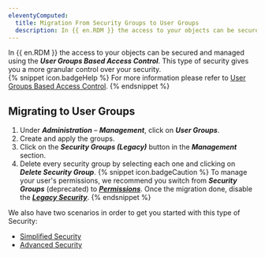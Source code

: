 ```yaml
---
eleventyComputed:
  title: Migration From Security Groups to User Groups
  description: In {{ en.RDM }} the access to your objects can be secured and managed using the User Groups Based Access Control
---
```

In {{ en.RDM }} the access to your objects can be secured and managed using the ***User Groups Based Access Control***. This type of security gives you a more granular control over your security.  
{% snippet icon.badgeHelp %}
For more information please refer to [User Groups Based Access Control](/rdm/windows/user-groups-based-access-control/).
{% endsnippet %}  

## Migrating to User Groups
1. Under ***Administration*** – ***Management***, click on ***User Groups***.
1. Create and apply the groups.
1. Click on the ***Security Groups (Legacy)*** button in the ***Management*** section.
1. Delete every security group by selecting each one and clicking on ***Delete Security Group***.
{% snippet icon.badgeCaution %}
To manage your user's permissions, we recommend you switch from ***Security Groups*** (deprecated) to [***Permissions***](/rdm/windows/user-groups-based-access-control/permissions/). Once the migration done, disable the [***Legacy Security***](/kb/remote-desktop-manager/how-to-articles/migrate-legacy-security-permissions/).
{% endsnippet %}  

We also have two scenarios in order to get you started with this type of Security:  

* [Simplified Security](/rdm/windows/user-groups-based-access-control/scenarios/simplified-security/)  
* [Advanced Security](/rdm/windows/user-groups-based-access-control/scenarios/advanced-security/)  
